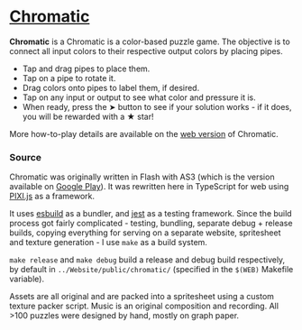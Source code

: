 # [Chromatic](https://alcatrazescapee.com/chromatic/)

**Chromatic** is a Chromatic is a color-based puzzle game. The objective is to connect all input colors to their respective output colors by placing pipes.

- Tap and drag pipes to place them.
- Tap on a pipe to rotate it.
- Drag colors onto pipes to label them, if desired.
- Tap on any input or output to see what color and pressure it is.
- When ready, press the ➤ button to see if your solution works - if it does, you will be rewarded with a ★ star!

More how-to-play details are available on the [web version](https://alcatrazescapee.com/chromatic/) of Chromatic.

### Source

Chromatic was originally written in Flash with AS3 (which is the version available on [Google Play](https://play.google.com/store/apps/details?id=air.Chromatic)). It was rewritten here in TypeScript for web using [PIXI.js](https://pixijs.com/) as a framework.

It uses [esbuild](https://esbuild.github.io/) as a bundler, and [jest](https://jestjs.io/) as a testing framework. Since the build process got fairly complicated - testing, bundling, separate debug + release builds, copying everything for serving on a separate website, spritesheet and texture generation - I use `make` as a build system.

`make release` and `make debug` build a release and debug build respectively, by default in `../Website/public/chromatic/` (specified in the `$(WEB)` Makefile variable). 

Assets are all original and are packed into a spritesheet using a custom texture packer script. Music is an original composition and recording. All >100 puzzles were designed by hand, mostly on graph paper.